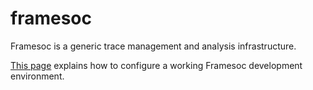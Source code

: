 framesoc
========

Framesoc is a generic trace management and analysis infrastructure.

[This page](https://github.com/generoso/framesoc/wiki/Framesoc-Eclipse-Plugin-Development-Environment-Setup) explains how to configure a working Framesoc development environment.
